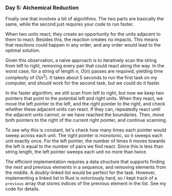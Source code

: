 ### Day 5: Alchemical Reduction

Finally one that involves a bit of algorithms. The two parts are basically the same, while the second just requires your code to run faster.

When two units react, they create an opportunity for the units adjacent to them to react. Besides this, the reaction creates no impacts. This means that reactions could happen in any order, and any order would lead to the optimal solution.

Given this observation, a naïve approach is to iteratively scan the string from left to right, removing every pair that could react along the way. In the worst case, for a string of length $n$, $O(n)$ passes are required, yielding time complexity of $O(n^2)$. It takes about 5 seconds to run the first task on my computer, and should work for the second task, but we could do it faster.

In the faster algorithm, we still scan from left to right, but now we keep two pointers that point to the potential left and right units. When they react, we move the left pointer to the left, and the right pointer to the right, and check whether these adjacent units can react. If they can, repeatedly react until the adjacent units cannot, or we have reached the boundaries. Then, move both pointers to the right of the current right pointer, and continue scanning.

To see why this is constant, let's check how many times each pointer would sweep across each unit. The right pointer is monotonic, so it sweeps each unit exactly once. For the left pointer, the number of times it moves towards the left is equal to the number of pairs we find react. Since this is less than string length, the left pointer sweeps each unit no more than twice.

The efficient implementation requires a data structure that supports finding the next and previous elements in a sequence, and removing elements from the middle. A doubly-linked list would be perfect for the task. However, implementing a linked list in Rust is notoriously hard, so I kept track of a `previous` array that stores indices of the previous element in the list. See my code for details.